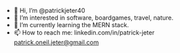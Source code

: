 - 👋 Hi, I’m @patrickjeter40
- 👀 I’m interested in software, boardgames, travel, nature. 
- 🌱 I’m currently learning the MERN stack.
- 📫 How to reach me: 
linkedin.com/in/patrick-jeter
patrick.oneil.jeter@gmail.com

  

<!---
patrickjeter40/patrickjeter40 is a ✨ special ✨ repository because its `README.md` (this file) appears on your GitHub profile.
You can click the Preview link to take a look at your changes.
--->
